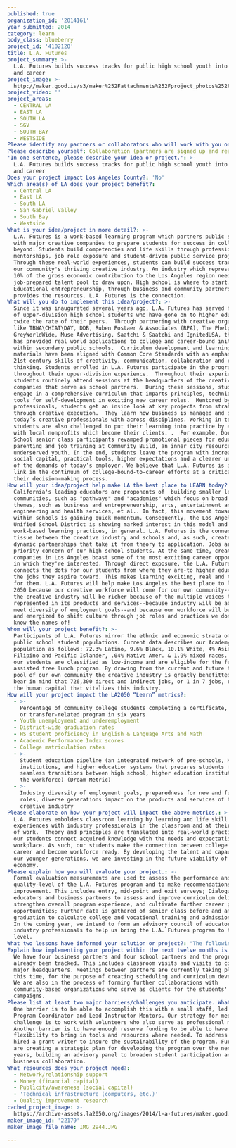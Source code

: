 ```yaml
---
published: true
organization_id: '2014161'
year_submitted: 2014
category: learn
body_class: blueberry
project_id: '4102120'
title: L.A. Futures
project_summary: >-
  L.A. Futures builds success tracks for public high school youth into college
  and career
project_image: >-
  http://maker.good.is/s3/maker%252Fattachments%252Fproject_photos%252Fimages%252F22179%252Fdisplay%252FIMG_2944.JPG=c570x385
project_video: ''
project_areas:
  - CENTRAL LA
  - EAST LA
  - SOUTH LA
  - SGV
  - SOUTH BAY
  - WESTSIDE
Please identify any partners or collaborators who will work with you on this project.: "Our confirmed business partner t confirmed collaborators are:\r\nTBWA\\Chiat\\Day\r\nDDB California\r\nIgnitedUSA\r\nSaatchi & Saatchi\r\nThinkLA, consortium of creative companies\r\nOur confirmed school confirmed collaborators are:\r\nDorsey High School\r\nJames Foshay Learning Center\r\nPasadena High School\r\nVenice High School\r\nWe have worked for several years with these collaborators.\r\nThree factors that are critical to the success of these partnerships are:\r\n1) Shared decision-making\r\n2) Understanding of roles and expectations\r\n3) Evaluation and improvement"
Please describe yourself: Collaboration (partners are signed up and ready to hit the ground running!)
'In one sentence, please describe your idea or project.': >-
  L.A. Futures builds success tracks for public high school youth into college
  and career
Does your project impact Los Angeles County?: 'No'
Which area(s) of LA does your project benefit?:
  - Central LA
  - East LA
  - South LA
  - San Gabriel Valley
  - South Bay
  - Westside
What is your idea/project in more detail?: >-
  L.A. Futures is a work-based learning program which partners public schools
  with major creative companies to prepare students for success in college and
  beyond. Students build competencies and life skills through professional
  mentorships, job role exposure and student-driven public service projects.
  Through these real-world experiences, students can build success tracks into
  our community's thriving creative industry. An industry which represents over
  10% of the gross economic contribution to the Los Angeles region needs a
  job-prepared talent pool to draw upon. High school is where to start.
  Educational entrepreneurship, through business and community partnerships,
  provides the resources. L.A. Futures is the connection.
What will you do to implement this idea/project?: >-
  Since it was inaugurated several years ago, L.A. Futures has served hundreds
  of upper-division high school students who have gone on to higher education at
  twice the rate of their peers.  Through partnering with creative organizations
  like TBWA\CHIAT\DAY, DDB, Ruben Postaer & Associates (RPA), The Phelps Group,
  GreyWorldWide, Muse Advertising, Saatchi & Saatchi and IgnitedUSA, the program
  has provided real world applications to college and career-bound initiatives
  within secondary public schools.  Curriculum development and learning
  materials have been aligned with Common Core Standards with an emphasis on
  21st century skills of creativity, communication, collaboration and critical
  thinking. Students enrolled in L.A. Futures participate in the program
  throughout their upper-division experience.  Throughout their experience,
  students routinely attend sessions at the headquarters of the creative
  companies that serve as school partners.  During these sessions, students
  engage in a comprehensive curriculum that imparts principles, techniques and
  tools for self-development in exciting new career roles.  Mentored by industry
  professionals, students get an inside look at key projects from strategy
  through creative execution.  They learn how business is managed and see how
  today’s creative professionals with across disciplines. Working in teams,
  students are also challenged to put their learning into practice by engaging
  with local nonprofits which become their clients. .  For example, Dorsey High
  School senior class participants revamped promotional pieces for education,
  parenting and job training at Community Build, an inner city resource for
  underserved youth. In the end, students leave the program with increased
  social capital, practical tools, higher expectations and a clearer understand
  of the demands of today’s employer. We believe that L.A. Futures is a powerful
  link in the continuum of college-bound-to-career efforts at a critical time in
  their decision-making process. 
How will your idea/project help make LA the best place to LEARN today? In 2050?: >-
  California's leading educators are proponents of  building smaller learning
  communities, such as "pathways" and "academies" which focus on broad industry
  themes, such as business and entrepreneurship, arts, entertainment and media,
  engineering and health services, et al.. In fact, this movement toward schools
  within schools is gaining quick momentum. Consequently, the Los Angeles
  Unified School District is showing marked interest in this model and
  work-based learning practices, in general. L.A. Futures is the connective
  tissue between the creative industry and schools and, as such, creates the
  dynamic partnerships that take it from theory to application. Jobs are the
  priority concern of our high school students. At the same time, creative
  companies in Los Angeles boast some of the most exciting career opportunities
  in which they're interested. Through direct exposure, the L.A. Futures program
  connects the dots for our students from where they are-to higher education-to
  the jobs they aspire toward. This makes learning exciting, real and tangible
  for them. L.A. Futures will help make Los Angeles the best place to learn in
  2050 because our creative workforce will come for our own community--because
  the creative industry will be richer because of the multiple voices that are
  represented in its products and services--because industry will be able to
  meet diversity of employment goals--and because our workforce will be prepared
  and energized to shift culture through job roles and practices we don't even
  know the names of!  
Whom will your project benefit?: >-
  Participants of L.A. Futures mirror the ethnic and economic strata of local
  public school student populations. Current data describes our Academy student
  population as follows: 72.3% Latino, 9.6% Black, 10.1% White, 4% Asian, 2.1%
  Filipino and Pacific Islander, .04% Native Amer. & 1.9% mixed races. 67% of
  our students are classified as low-income and are eligible for the federally
  assisted free lunch program. By drawing from the current and future talent
  pool of our own community the creative industry is greatly benefitted if we
  bear in mind that 726,300 direct and indirect jobs, or 1 in 7 jobs, represent
  the human capital that vitalizes this industry. 
How will your project impact the LA2050 “Learn” metrics?:
  - >-
    Percentage of community college students completing a certificate, degree,
    or transfer-related program in six years
  - Youth unemployment and underemployment
  - District-wide graduation rates
  - HS student proficiency in English & Language Arts and Math
  - Academic Performance Index scores
  - College matriculation rates
  - >-
    Student education pipeline (an integrated network of pre-schools, K-12
    institutions, and higher education systems that prepares students for
    seamless transitions between high school, higher education institutions, and
    the workforce) (Dream Metric)
  - >-
    Industry diversity of employment goals, preparedness for new and future job
    roles, diverse generations impact on the products and services of the
    creative industry
Please elaborate on how your project will impact the above metrics.: >-
  L.A. Futures emboldens classroom learning by learning and life skill
  experiences with industry professionals in the classroom and at their places
  of work.  Theory and principles are translated into real-world practices and
  our students connect acquired knowledge with the needs and expectation of the
  workplace. As such, our students make the connection between college and
  career and become workforce ready. By developing the talent and capacity of
  our younger generations, we are investing in the future viability of our local
  economy.
Please explain how you will evaluate your project.: >-
  Formal evaluation measurements are used to assess the performance and
  quality-level of the L.A. Futures program and to make recommendations for
  improvement. This includes entry, mid-point and exit surveys; Dialogue with
  educators and business partners to assess and improve curriculum delivery,
  strengthen overall program experience, and cultivate further career pathway
  opportunities; Further data is gathered of senior class before and after
  graduation to calculate college and vocational training and admission rates;
  In the coming year, we intend to form an advisory council of educators and
  industry professionals to help us bring the L.A. Futures program to the next
  level. 
What two lessons have informed your solution or project?: "The following two lessons have informed our project:\r\n1) The expressed need for industry to hire within our own community\r\n2) The need for students to literally see and experience exciting job roles that they can aspire toward."
Explain how implementing your project within the next twelve months is an achievable goal.: >-
  We have four business partners and four school partners and the program has
  already been tracked. This includes classroom visits and visits to companies'
  major headquarters. Meetings between partners are currently taking place at
  this time, for the purpose of creating scheduling and curriculum development.
  We are also in the process of forming further collaborations with
  community-based organizations who serve as clients for the students'
  campaigns. 
Please list at least two major barriers/challenges you anticipate. What is your strategy for ensuring a successful implementation?: >-
  One barrier is to be able to accomplish this with a small staff, led by a
  Program Coordinator and Lead Instructor Mentors. Our strategy for meeting that
  challenge is to work with volunteers who also serve as professional mentors.
  Another barrier is to have enough reserve funding to be able to have the
  flexibility to bring in tools and resources where needed. To address this, we
  hired a grant writer to insure the sustainability of the program. Further, we
  are creating a strategic plan for developing the program over the next 3
  years, building an advisory panel to broaden student participation and
  business collaboration.
What resources does your project need?:
  - Network/relationship support
  - Money (financial capital)
  - Publicity/awareness (social capital)
  - 'Technical infrastructure (computers, etc.)'
  - Quality improvement research
cached_project_image: >-
  https://archive-assets.la2050.org/images/2014/l-a-futures/maker.good.is/s3/maker%252Fattachments%252Fproject_photos%252Fimages%252F22179%252Fdisplay%252FIMG_2944.JPG=c570x385.jpg
maker_image_id: '22179'
maker_image_file_name: IMG_2944.JPG

---
```

